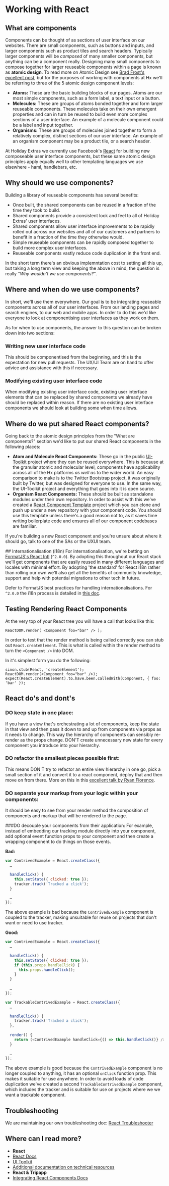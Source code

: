 # Working with React

## What are components
Components can be thought of as sections of user interface on our websites. There are small components, such as buttons and inputs, and larger components such as product tiles and search headers. Typically larger components will be _composed_ of many smaller components, but anything can be a component really. Designing many small components to compose together for larger reuseable components within a page is known as **atomic design**. To read more on Atomic Design see [Brad Frost's excellent post](http://bradfrost.com/blog/post/atomic-web-design/), but for the purposes of working with components at Hx we'll be referring to three of the 5 atomic design component levels:

 - **Atoms:** These are the basic building blocks of our pages. Atoms are our most simple components, such as a form label, a text input or a button.
 - **Molecules:** These are groups of atoms bonded together and form larger reuseable components. These molecules take on their own emergent properties and can in turn be reused to build even more complex sections of a user interface. An example of a molecule component could be a label and input together.
 - **Organisms:** These are groups of molecules joined together to form a relatively complex, distinct sections of our user interface. An example of an organism component may be a product tile, or a search header.

At Holiday Extras we currently use Facebook's [React](https://facebook.github.io/react/index.html) for building new composeable user interface components, but these same atomic design principles apply equally well to other templating languages we use elsewhere - haml, handlebars, etc. 

## Why should we use components?
Building a library of reuseable components has several benefits:

 - Once built, the shared components can be reused in a fraction of the time they took to build.
 - Shared components provide a consistent look and feel to all of Holiday Extras' user interfaces.
 - Shared components allow user interface improvements to be rapidly rolled out across our websites and all of our customers and partners to benefit in a fraction of the time they otherwise would.
 - Simple reuseable components can be rapidly composed together to build more complex user interfaces.
 - Reuseable components vastly reduce code duplication in the front end.

In the short term there's an obvious implemntation cost to setting all this up, but taking a long term view and keeping the above in mind, the question is really *"Why wouldn't we use components?"*.

## Where and when do we use components?
In short, we'll use them everywhere. Our goal is to be integrating reuseable components across all of our user interfaces. From our landing pages and search engines, to our web and mobile apps. In order to do this we'd like everyone to look at componentising user interfaces as they work on them.

As for when to use components, the answer to this question can be broken down into two sections:

### Writing new user interface code
This should be componentised from the beginning, and this is the expectation for new pull requests. The UX/UI Team are on hand to offer advice and assistance with this if necessary.

### Modifying existing user interface code
When modifying existing user interface code, existing user interface elements that can be replaced by shared components we already have should be replaced within reason. If there are no existing user interface components we should look at building some when time allows.

## Where do we put shared React components?
Going back to the atomic design principles from the "What are components?" section we'd like to put our shared React components in the following places:

 - **Atom and Molecule React Components:** These go in the public [UI-Toolkit](https://github.com/holidayextras/ui-toolkit) project where they can be reused everywhere. This is because at the granular atomic and molecular level, components have applicability across all of the Hx platforms _as well as_ to the wider world. An easy comparison to make is to the Twitter Bootstrap project, it was originally built by Twitter, but was designed for everyone to use. In the same way, the UI-Toolkit project and everything that goes into it is open source.
 - **Organism React Components:** These should be built as standalone modules under their own repository. In order to assist with this we've created a [React Component Template](https://github.com/holidayextras/react-component-template) project which you can clone and push up under a new repository with your component code. You should use this template unless there's a good reason not to, as it saves time writing boilerplate code and ensures all of our component codebases are familiar.
 
If you're building a new React component and you're unsure about where it should go, talk to one of the SAs or the UXUI team.

## Internationalisation (i18n)
For internationalisation, we're betting on [FormatJS's React Intl](http://formatjs.io/react/) (`^2.0.0`). By adopting this throughout our React stack we'll get components that are easily reused in many different languages and locales with minimal effort. By adopting 'the standard' for React i18n rather than rolling our own we'll also get all the benefits of community knowledge, support and help with potential migrations to other tech in future.

Defer to FormatJS best practices for handling internationalisations. For `^2.0.0` the i18n process is detailed in [this doc](https://github.com/yahoo/react-intl/issues/162).

## Testing Rendering React Components
At the very top of your React tree you will have a call that looks like this:
```
ReactDOM.render( <Component foo="bar" /> );
```

In order to test that the render method is being called correctly you can stub out `React.createElement`. This is what is called within the render method to turn the `<Component />` into DOM.

In it's simplest form you do the following:

```
sinon.stub(React, 'createElement');
ReactDOM.render(<Component foo="bar" />);
expect(React.createElement).to.have.been.calledWith(Component, { foo: 'bar' });
```

## React do's and dont's

### DO keep state in one place:
If you have a view that's orchestrating a lot of components, keep the state in that view and then pass it down to and up from components via props as it needs to change. This way the hierarchy of components can sensibly re-render as the props change. DON'T create unnecessary new state for every component you introduce into your hierarchy.

### DO refactor the smallest pieces possible first:
This means DON'T try to refactor an entire view hierarchy in one go, pick a small section of it and convert it to a react component, deploy that and then move on from there. More on this in this [excellent talk by Ryan Florence](https://www.youtube.com/watch?v=BF58ZJ1ZQxY).

### DO separate your markup from your logic within your components:
It should be easy to see from your render method the composition of components and markup that will be rendered to the page.

###DO decouple your components from their application:
For example, instead of embedding our tracking module directly into your component, add optional event function props to your component and then create a wrapping component to do things on those events.

**Bad:** 

```javascript
var ContrivedExample = React.createClass({
  … 

  handleClick() {
    this.setState({ clicked: true });
    tracker.track('Tracked a click');
  }

  …
});
```
The above example is bad because the `ContrivedExample` component is coupled to the tracker, making unsuitable for reuse on projects that don't want or need to use tracker.

**Good:**

```javascript
var ContrivedExample = React.createClass({
  …

  handleClick() {
    this.setState({ clicked: true });
    if (this.props.handleClick) {
      this.props.handleClick();
    }
  }
	
  …
});

var TrackableContrivedExample = React.createClass({
  …

  handleClick() {
    tracker.track('Tracked a click');
  },
	
  render() {
    return (<ContrivedExample handleClick={() => this.handleClick()} />);
  }
  
  …
});
```
The above example is good because the `ContrivedExample` component is no longer coupled to anything, it has an optional `onClick` function prop. This makes it suitable for use anywhere. In order to avoid loads of code duplication we've created a second `TrackableContrivedExample` component, which includes the tracker and is suitable for use on projects where we we want a trackable component.

## Troubleshooting
We are maintaining our own troubleshooting doc: [React Troubleshooter](react-troubleshooter.md)

## Where can I read more?

 - **React**
  - [React Docs](http://facebook.github.io/react/)
  - [UI Toolkit](http://hungrygeek.holidayextras.co.uk/ui-toolkit/)
  - [Additional documentation on technical resources](https://github.com/holidayextras/culture/blob/master/technical-resources.md)
 - **React & Tripapp**
  - [Integrating React Components Docs](https://github.com/holidayextras/tripapplite/blob/master/doc/REACT_COMPONENTS.md)
